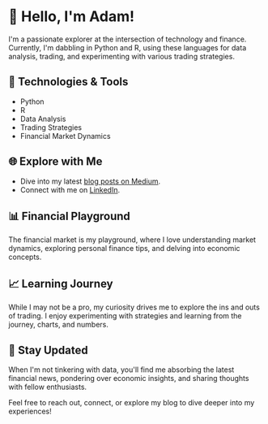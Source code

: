 # 👋 Hello, I'm Adam!

I'm a passionate explorer at the intersection of technology and finance. Currently, I'm dabbling in Python and R, using these languages for data analysis, trading, and experimenting with various trading strategies.

## 🔧 Technologies & Tools

- Python
- R
- Data Analysis
- Trading Strategies
- Financial Market Dynamics

## 🌐 Explore with Me

- Dive into my latest [blog posts on Medium](https://medium.com/@adam.jozefik).
- Connect with me on [LinkedIn](https://www.linkedin.com/in/adam-jozef%C3%ADk-62a953286/).

## 📊 Financial Playground

The financial market is my playground, where I love understanding market dynamics, exploring personal finance tips, and delving into economic concepts.

## 📈 Learning Journey

While I may not be a pro, my curiosity drives me to explore the ins and outs of trading. I enjoy experimenting with strategies and learning from the journey, charts, and numbers.

## 📰 Stay Updated

When I'm not tinkering with data, you'll find me absorbing the latest financial news, pondering over economic insights, and sharing thoughts with fellow enthusiasts.

Feel free to reach out, connect, or explore my blog to dive deeper into my experiences!

